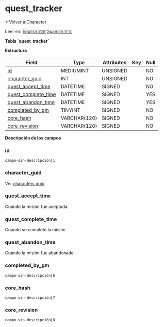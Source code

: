 ﻿# quest\_tracker

[<-Volver a:Character](database-character.md)

Leer en: [English :gb:](../quest_tracker) [Spanish :es:](quest_tracker)

**Tabla \`quest\_tracker\`**

**Estructura**

| Field                   | Type         | Attributes | Key | Null | Default | Extra | Comment |
| ----------------------- | ------------ | ---------- | --- | ---- | ------- | ----- | ------- |
|[id][1]                  | MEDIUMINT    | UNSIGNED   |     | NO   | 0       |       |         |
|[character_guid][2]      | INT          | UNSIGNED   |     | NO   | 0       |       |         |
|[quest_accept_time][3]   | DATETIME     | SIGNED     |     | NO   |         |       |         |
|[quest_complete_time][4] | DATETIME     | SIGNED     |     | YES  |         |       |         |
|[quest_abandon_time][5]  | DATETIME     | SIGNED     |     | YES  |         |       |         |
|[completed_by_gm][6]     | TINYINT      | SIGNED     |     | NO   | 0       |       |         |
|[core_hash][7]           | VARCHAR(120) | SIGNED     |     | NO   | 0       |       |         |
|[core_revision][8]       | VARCHAR(120) | SIGNED     |     | NO   | 0       |       |         |

[1]: #id
[2]: #characterguid
[3]: #questaccepttime
[4]: #questcompletetime
[5]: #questabandontime
[6]: #completedbygm
[7]: #corehash
[8]: #corerevision

**Descripción de los campos**

### id

`campo-sin-descripción|1`

### character\_guid

Ver [characters.guid](characters#guid).

### quest\_accept\_time

Cuando la misión fue aceptada.

### quest\_complete\_time

Cuando se completó la misión.

### quest\_abandon\_time

Cuando la misión fue abandonada.

### completed\_by\_gm

`campo-sin-descripción|6`

### core\_hash

`campo-sin-descripción|7`

### core\_revision

`campo-sin-descripción|8`
